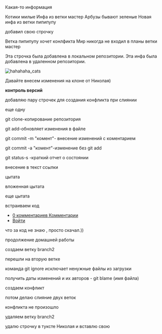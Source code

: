 Какая-то информация 

Котики милые 
Инфа из ветки мастер
Арбузы бывают зеленые
Новая инфа из ветки пипипупу

добавил свою строчку 


Ветка пипипупу хочет конлфикта 
Мир никогда не входил в планы ветки мастер 

Эта строчка была добавлена в локальном репозитории. 
Эта инфа была добавлена в удаленном репозитории.


![hahahaha_cats](https://media.discordapp.net/attachments/578221595194294335/1047486691696447558/unknown.png?width=477&height=473)

Давайте внесем изменения на клоне от Николая)

**контроль версий**


добавляю пару строчек для создания конфликта при слиянии

еще одну


git clone-копирование репозитория

git add-обновляет изменения в файле

git commit -m "комент"- внесение изменений с коментарием

git commit -a "комент"-изменение без git add

git status-s -краткий отчет о состоянии

внесение в текст ссылки

цытата

вложенная цытата

еще цытата

встраиваем код

<nav class="nav nav-primary">
  <ul>
    <li class="tab-conversation active">
      <a href="#" data-role="post-count" class="publisher-nav-color" data-nav="conversation">
        <span class="comment-count">0 комментариев</span>
        <span class="comment-count-placeholder">Комментарии</span>
      </a>
    </li>
    <li class="dropdown user-menu" data-role="logout">
      <a href="#" class="dropdown-toggle" data-toggle="dropdown">
        <span class="dropdown-toggle-wrapper">
          <span>
            Войти
          </span>
        </span>
        <span class="caret"></span>
      </a>
    </li>
  </ul>
</nav>
что за код не знаю , просто скачал.))

продолжение домашней работы

создаем ветку branch2


перешли на вторую веткe

команда git ignore исключает ненужные файлы из загрузки

получить даты изменений и их авторов - git blame (имя файла)

создаем конфликт

потом делаю слияние двух веток

конфликта не произошло

удаляем ветку branch2

удалю строчку в туксте Николая и вставлю свою

